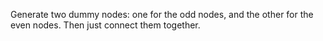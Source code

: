 Generate two dummy nodes: one for the odd nodes, and the other for the even nodes. 
Then just connect them together.
